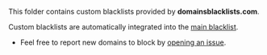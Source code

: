 This folder contains custom blacklists provided by **domainsblacklists.com**. 

Custom blacklists are automatically integrated into the [main blacklist](https://get.domainsblacklists.com/blacklist.txt). 

- Feel free to report new domains to block by [opening an issue](https://github.com/fabriziosalmi/blacklists/issues/new/choose).
